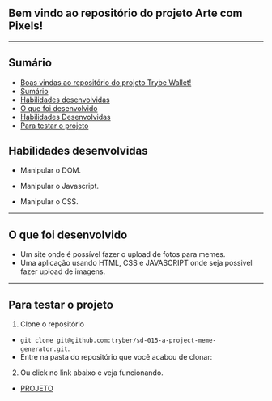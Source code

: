 
## Bem vindo ao repositório do projeto Arte com Pixels! <a name="boas-vindas-ao-repositorio-do-projeto-pixels-arte"></a>


---

## Sumário <a name="sumario"></a>

- [Boas vindas ao repositório do projeto Trybe Wallet!](#boas-vindas-ao-repositorio-do-projeto-pixels-arte)
- [Sumário](#sumario)
- [Habilidades desenvolvidas](#habilidades)
- [O que foi desenvolvido](#o-que-foi-desenvolvido)
- [Habilidades Desenvolvidas](#habilidades)
- [Para testar o projeto](#testar-o-projeto)

## Habilidades desenvolvidas <a name="habilidades"></a>

- Manipular o DOM.

- Manipular o Javascript.

- Manipular o CSS.

---

## O que foi desenvolvido <a name="o-que-foi-desenvolvido"></a>

- Um site onde é possível fazer o upload de fotos para memes.
- Uma aplicação usando HTML, CSS e JAVASCRIPT onde seja possivel fazer upload de imagens.

---

## Para testar o projeto <a name="testar-o-projeto"></a>

1. Clone o repositório
  * `git clone git@github.com:tryber/sd-015-a-project-meme-generator.git`.
  * Entre na pasta do repositório que você acabou de clonar:

2. Ou click no link abaixo e veja funcionando.
* [PROJETO]()
